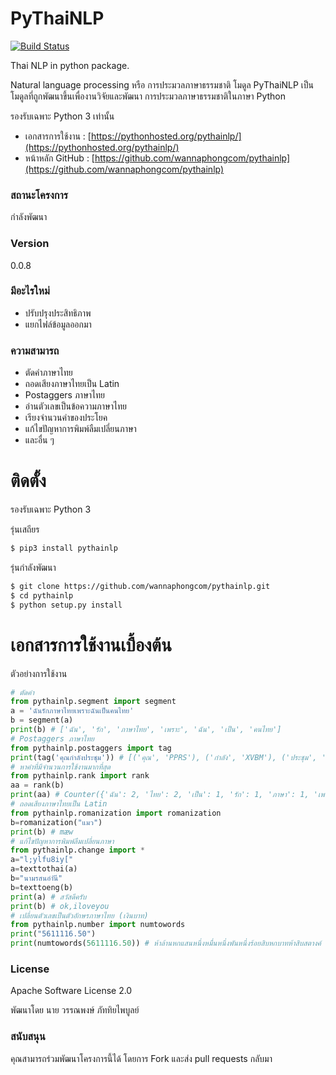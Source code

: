 # PyThaiNLP
[![Build Status](https://travis-ci.org/wannaphongcom/pythainlp.svg?branch=master)](https://travis-ci.org/wannaphongcom/pythainlp)

Thai NLP in python package. 

Natural language processing หรือ การประมวลภาษาธรรมชาติ  โมดูล PyThaiNLP เป็นโมดูลที่ถูกพัฒนาขึ้นเพื่องานวิจัยและพัฒนา การประมวลภาษาธรรมชาติในภาษา Python

รองรับเฉพาะ Python 3 เท่านั้น 

  - เอกสารการใช้งาน : [https://pythonhosted.org/pythainlp/](https://pythonhosted.org/pythainlp/)
  - หน้าหลัก GitHub :  [https://github.com/wannaphongcom/pythainlp](https://github.com/wannaphongcom/pythainlp)

### สถานะโครงการ

กำลังพัฒนา 

### Version
0.0.8

### มีอะไรใหม่
  - ปรับปรุงประสิทธิภาพ
  - แยกไฟล์ข้อมูลออกมา

### ความสามารถ
  - ตัดคำภาษาไทย
  - ถอดเสียงภาษาไทยเป็น Latin
  - Postaggers ภาษาไทย
  - อ่านตัวเลขเป็นข้อความภาษาไทย
  - เรียงจำนวนคำของประโยค
  - แก้ไขปัญหาการพิมพ์ลืมเปลี่ยนภาษา
  - และอื่น ๆ 

# ติดตั้ง

รองรับเฉพาะ Python 3

รุ่นเสถียร
```sh
$ pip3 install pythainlp
```
รุ่นกำลังพัฒนา
```sh
$ git clone https://github.com/wannaphongcom/pythainlp.git
$ cd pythainlp
$ python setup.py install
```

# เอกสารการใช้งานเบื้องต้น

ตัวอย่างการใช้งาน
```python
# ตัดคำ
from pythainlp.segment import segment
a = 'ฉันรักภาษาไทยเพราะฉันเป็นคนไทย'
b = segment(a)
print(b) # ['ฉัน', 'รัก', 'ภาษาไทย', 'เพราะ', 'ฉัน', 'เป็น', 'คนไทย']
# Postaggers ภาษาไทย
from pythainlp.postaggers import tag
print(tag('คุณกำลังประชุม')) # [('คุณ', 'PPRS'), ('กำลัง', 'XVBM'), ('ประชุม', 'VACT')]
# หาคำที่มีจำนวนการใช้งานมากที่สุด
from pythainlp.rank import rank
aa = rank(b)
print(aa) # Counter({'ฉัน': 2, 'ไทย': 2, 'เป็น': 1, 'รัก': 1, 'ภาษา': 1, 'เพราะ': 1, 'คน': 1})
# ถอดเสียงภาษาไทยเป็น Latin
from pythainlp.romanization import romanization
b=romanization("แมว")
print(b) # mæw
# แก้ไขปัญหาการพิมพ์ลืมเปลี่ยนภาษา
from pythainlp.change import *
a="l;ylfu8iy["
a=texttothai(a)
b="นามรสนอำันี"
b=texttoeng(b)
print(a) # สวัสดีครับ
print(b) # ok,iloveyou
# เปลี่ยนตัวเลขเป็นตัวอักษรภาษาไทย (เงินบาท)
from pythainlp.number import numtowords
print("5611116.50")
print(numtowords(5611116.50)) # ห้าล้านหกแสนหนึ่งหมื่นหนึ่งพันหนึ่งร้อยสิบหกบาทห้าสิบสตางค์
```

### License

Apache Software License 2.0

พัฒนาโดย นาย วรรณพงษ์  ภัททิยไพบูลย์

### สนับสนุน

คุณสามารถร่วมพัฒนาโครงการนี้ได้ โดยการ Fork และส่ง pull requests กลับมา
